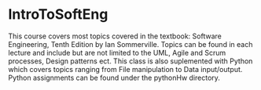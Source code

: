 # IntroToSoftEng
This course covers most topics covered in the textbook: Software Engineering, Tenth Edition by Ian Sommerville. Topics can be found in each lecture and include but are not limited to the UML, Agile and Scrum processes, Design patterns ect. This class is also suplemented with Python which covers topics ranging from File manipulation to Data input/output. Python assignments can be found under the pythonHw directory.
